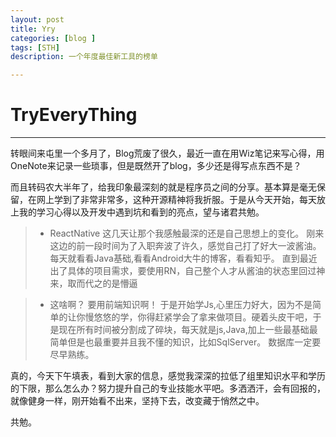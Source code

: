 ```yaml
---  
layout: post
title: Yry
categories: [blog ]
tags: [STH]
description: 一个年度最佳新工具的榜单

---  
```


# TryEveryThing

------

转眼间来屯里一个多月了，Blog荒废了很久，最近一直在用Wiz笔记来写心得，用OneNote来记录一些琐事，但是既然开了blog，多少还是得写点东西不是？

而且转码农大半年了，给我印象最深刻的就是程序员之间的分享。基本算是毫无保留，在网上学到了非常非常多，这种开源精神将我折服。于是从今天开始，每天放上我的学习心得以及开发中遇到坑和看到的亮点，望与诸君共勉。

> * ReactNative
这几天让那个我感触最深的还是自己思想上的变化。 刚来这边的前一段时间为了入职奔波了许久，感觉自己打了好大一波酱油。 每天就看看Java基础,看看Android大牛的博客，看看知乎。 直到最近出了具体的项目需求，要使用RN，自己整个人才从酱油的状态里回过神来，取而代之的是懵逼


>* 这啥啊？ 要用前端知识啊！ 于是开始学Js,心里压力好大，因为不是简单的让你慢悠悠的学，你得赶紧学会了拿来做项目。硬着头皮干吧，于是现在所有时间被分割成了碎块，每天就是js,Java,加上一些最基础最简单但是也最重要并且我不懂的知识，比如SqlServer。 数据库一定要尽早熟练。

真的，今天下午填表，看到大家的信息，感觉我深深的拉低了组里知识水平和学历的下限，那么怎么办？努力提升自己的专业技能水平吧。多洒洒汗，会有回报的，就像健身一样，刚开始看不出来，坚持下去，改变藏于悄然之中。

共勉。
